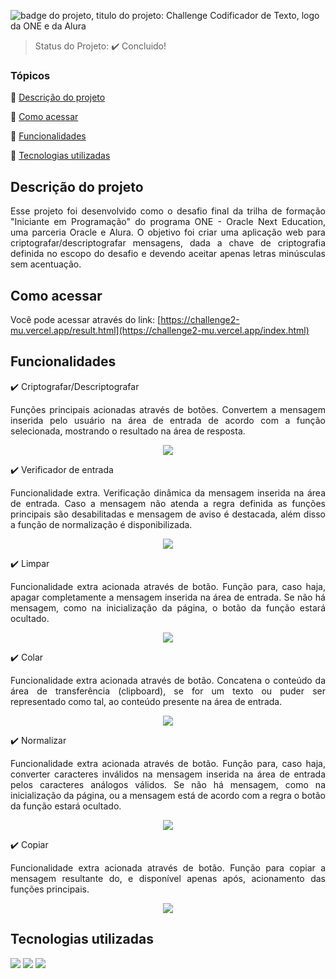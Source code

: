 ![badge do projeto, titulo do projeto: Challenge Codificador de Texto, logo da ONE e da Alura](https://github.com/user-attachments/assets/6e37831a-3168-4b09-8be2-490936a5916a)

> Status do Projeto: :heavy_check_mark: Concluido!

### Tópicos 

:small_blue_diamond: [Descrição do projeto](#descrição-do-projeto)

:small_blue_diamond: [Como acessar](#como-rodar-a-aplicação-arrow_forward)

:small_blue_diamond: [Funcionalidades](#funcionalidades)

:small_blue_diamond: [Tecnologias utilizadas](#tecnologias-utilizadas)


## Descrição do projeto 

<p align="justify">
  Esse projeto foi desenvolvido como o desafio final da trilha de formação "Iniciante em Programação" do programa ONE - Oracle Next Education, uma parceria Oracle e Alura.
  O objetivo foi criar uma aplicação web para criptografar/descriptografar mensagens, dada a chave de criptografia definida no escopo do desafio e devendo aceitar apenas letras minúsculas sem acentuação.
  
</p>

## Como acessar
  
Você pode acessar através do link: [https://challenge2-mu.vercel.app/result.html](https://challenge2-mu.vercel.app/index.html)

## Funcionalidades

:heavy_check_mark: Criptografar/Descriptografar

<p align="justify">
  Funções principais acionadas através de botões.
  Convertem a mensagem inserida pelo usuário na área de entrada de acordo com a função selecionada, mostrando o resultado na área de resposta.
</p>

<p align="center">
  <img src="https://github.com/user-attachments/assets/7d0f0938-614f-4bfa-a8da-52b9a275a7aa">
</p>

:heavy_check_mark: Verificador de entrada

<p align="justify">
  Funcionalidade extra.
  Verificação dinâmica da mensagem inserida na área de entrada. Caso a mensagem não atenda a regra definida as funções principais são desabilitadas e mensagem de aviso é destacada, além disso a função de normalização é disponibilizada.
</p>
<p align="center">
  <img src="https://github.com/user-attachments/assets/0ada7c08-0b69-4e61-becc-e2b09da28385">
</p>

:heavy_check_mark: Limpar

<p align="justify">
  Funcionalidade extra acionada através de botão.
  Função para, caso haja, apagar completamente a mensagem inserida na área de entrada. Se não há mensagem, como na inicialização da página, o botão da função estará ocultado.
</p>

<p align="center">
  <img src="https://github.com/user-attachments/assets/b1d62ff5-add1-4b2d-a9fe-18abfca5aaee">
</p>

:heavy_check_mark: Colar

<p align="justify">
  Funcionalidade extra acionada através de botão.
  Concatena o conteúdo da área de transferência (clipboard), se for um texto ou puder ser representado como tal, ao conteúdo presente na área de entrada.
</p>

<p align="center">
  <img src="https://github.com/user-attachments/assets/238188df-ebd7-405b-8d4b-c6b9e6cf068a">
</p>

:heavy_check_mark: Normalizar

<p align="justify">
  Funcionalidade extra acionada através de botão.
  Função para, caso haja, converter caracteres inválidos na mensagem inserida na área de entrada pelos caracteres análogos válidos. Se não há mensagem, como na inicialização da página, ou a mensagem está de acordo com a regra o botão da função estará ocultado.  
</p>

<p align="center">
  <img src="https://github.com/user-attachments/assets/31b3bd65-cca8-4a8c-9a94-a481ce81619e">
</p>

:heavy_check_mark: Copiar 

<p align="justify">
  Funcionalidade extra acionada através de botão.
  Função para copiar a mensagem resultante do, e disponível apenas após, acionamento das funções principais.
</p>

<p align="center">
  <img src="https://github.com/user-attachments/assets/87dbf2b8-e712-43a9-8c51-f64f3daec492">
</p>

## Tecnologias utilizadas
<div>
<img src="https://img.shields.io/badge/HTML-239120?style=for-the-badge&logo=html5&logoColor=white">
<img src="https://img.shields.io/badge/CSS-239120?style=for-the-badge&logo=css3&logoColor=white">
<img src="https://img.shields.io/badge/JavaScript-F7DF1E?style=for-the-badge&logo=javascript&logoColor=black">
</div>
